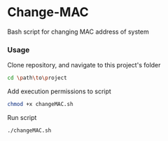 # Change-MAC
Bash script for changing MAC address of system

### Usage 
Clone repository, and navigate to this project's folder
```bash
cd \path\to\project
```

Add execution permissions to script
```bash 
chmod +x changeMAC.sh
```

Run script 
```bash 
./changeMAC.sh
```
